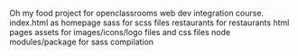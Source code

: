 Oh my food project for openclassrooms web dev integration course.
index.html as homepage
sass for scss files
restaurants for restaurants html pages
assets for images/icons/logo files and css files
node modules/package for sass compilation
